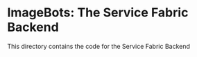 
# ImageBots: The Service Fabric Backend

This directory contains the code for the Service Fabric Backend